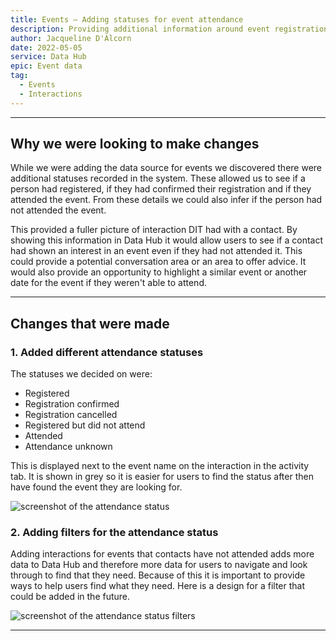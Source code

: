 ```yaml
---
title: Events – Adding statuses for event attendance  
description: Providing additional information around event registration and attendance so users in contact with Companies have a fuller picture of the contact's interest.
author: Jacqueline D'Alcorn
date: 2022-05-05
service: Data Hub
epic: Event data  
tag:
  - Events
  - Interactions
---
```


***
## Why we were looking to make changes
While we were adding the data source for events we discovered there were additional statuses recorded in the system. These allowed us to see if a person had registered, if they had confirmed their registration and if they attended the event. From these details we could also infer if the person had not attended the event.

This provided a fuller picture of interaction DIT had with a contact. By showing this information in Data Hub it would allow users to see if a contact had shown an interest in an event even if they had not attended it. This could provide a potential conversation area or an area to offer advice. It would also provide an opportunity to highlight a similar event or another date for the event if they weren't able to attend.

***
## Changes that were made
### 1. Added different attendance statuses
The statuses we decided on were:
* Registered
* Registration confirmed
* Registration cancelled
* Registered but did not attend
* Attended
* Attendance unknown

This is displayed next to the event name on the interaction in the activity tab. It is shown in grey so it is easier for users to find the status after then have found the event they are looking for.

![screenshot of the attendance status](attendance--status.png)

### 2. Adding filters for the attendance status
Adding interactions for events that contacts have not attended adds more data to Data Hub and therefore more data for users to navigate and look through to find that they need. Because of this it is important to provide ways to help users find what they need. Here is a design for a filter that could be added in the future.  

![screenshot of the attendance status filters](attendance--status-filters.png)

***
